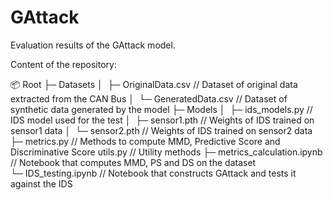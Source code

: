 # GAttack
Evaluation results of the GAttack model.

Content of the repository:

📦 Root
├─ Datasets
│  ├─ OriginalData.csv  // Dataset of original data extracted from the CAN Bus
│  └─ GeneratedData.csv  // Dataset of synthetic data generated by the model
├─ Models
│  ├─ ids_models.py // IDS model used for the test
│  ├─ sensor1.pth // Weights of IDS trained on sensor1 data
│  └─ sensor2.pth // Weights of IDS trained on sensor2 data
├─ metrics.py // Methods to compute MMD, Predictive Score and Discriminative Score
utils.py // Utility methods
├─ metrics_calculation.ipynb // Notebook that computes MMD, PS and DS on the dataset
└─ IDS_testing.ipynb // Notebook that constructs GAttack and tests it against the IDS
